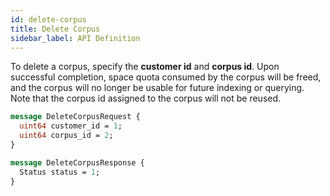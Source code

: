 ```yaml
---
id: delete-corpus
title: Delete Corpus
sidebar_label: API Definition
---
```


To delete a corpus, specify the **customer id** and **corpus id**. Upon
successful completion, space quota consumed by the corpus will be freed,
and the corpus will no longer be usable for future indexing or querying.
Note that the corpus id assigned to the corpus will not be reused.

```protobuf
message DeleteCorpusRequest {
  uint64 customer_id = 1;
  uint64 corpus_id = 2;
}

message DeleteCorpusResponse {
  Status status = 1;
}
```
